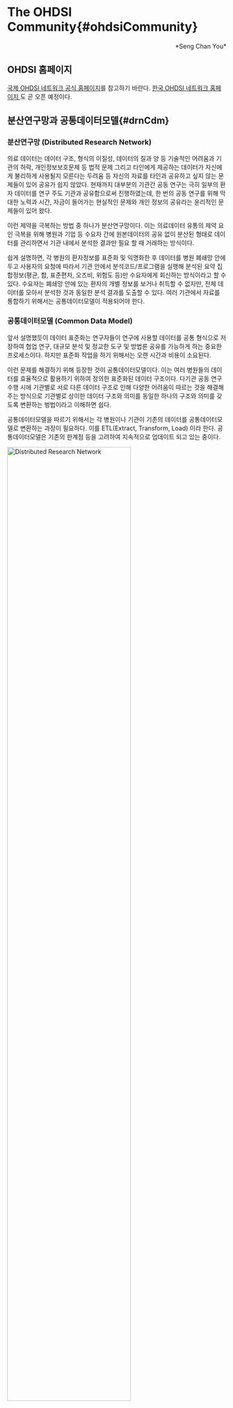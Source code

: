 # The OHDSI Community{#ohdsiCommunity}

<div style="text-align: right"> *Seng Chan You* </div>

## OHDSI 홈페이지

[국제 OHDSI 네트워크 공식 홈페이지](https://www.ohdsi.org/)를 참고하기 바란다. [한국 OHDSI 네트워크 홈페이지 ](https://www.ohdsi-korea.org/)도 곧 오픈 예정이다.

## 분산연구망과 공통데이터모델{#drnCdm}

### 분산연구망 (Distributed Research Network)
의료 데이터는 데이터 구조, 형식의 이질성, 데이터의 질과 양 등 기술적인 어려움과 기관의 허락, 개인정보보호문제 등 법적 문제 그리고 타인에게 제공하는 데이터가 자신에게 불리하게 사용될지 모른다는 두려움 등 자신의 자료를 타인과 공유하고 싶지 않는 문제들이 있어 공유가 쉽지 않았다. 현재까지 대부분의 기관간 공동 연구는 극히 일부의 환자 데이터를 연구 주도 기관과 공유함으로써 진행하였는데, 한 번의 공동 연구를 위해 막대한 노력과 시간, 자금이 들어가는 현실적인 문제와 개인 정보의 공유라는 윤리적인 문제들이 있어 왔다.

이런 제약을 극복하는 방법 중 하나가 분산연구망이다. 이는 의료데이터 유통의 제약 요인 극복을 위해 병원과 기업 등 수요자 간에 원본데이터의 공유 없이 분산된 형태로 데이터를 관리하면서 기관 내에서 분석한 결과만 필요 할 때 거래하는 방식이다.

쉽게 설명하면, 각 병원의 환자정보를 표준화 및 익명화한 후 데이터를 병원 폐쇄망 안에 두고 사용자의 요청에 따라서 기관 안에서 분석코드/프로그램을 실행해 분석된 요약 집합정보(평균, 합, 표준편차, 오즈비, 위험도 등)만 수요자에게 회신하는 방식이라고 할 수 있다. 수요자는 폐쇄망 안에 있는 환자의 개별 정보를 보거나 취득할 수 없지만, 전체 데이터를 모아서 분석한 것과 동일한 분석 결과를 도출할 수 있다. 여러 기관에서 자료를 통합하기 위해서는 공통데이터모델이 적용되어야 한다.

### 공통데이터모델 (Common Data Model)
앞서 설명했듯이 데이터 표준화는 연구자들이 연구에 사용할 데이터를 공통 형식으로 저장하여 협업 연구, 대규모 분석 및 정교한 도구 및 방법론 공유를 가능하게 하는 중요한 프로세스이다. 하지만 표준화 작업을 하기 위해서는 오랜 시간과 비용이 소요된다.

이런 문제를 해결하기 위해 등장한 것이 공통데이터모델이다. 이는 여러 병원들의 데이터를 효율적으로 활용하기 위하여 정의한 표준화된 데이터 구조이다. 다기관 공동 연구 수행 시에 기관별로 서로 다른 데이터 구조로 인해 다양한 어려움이 따르는 것을 해결해 주는 방식으로 기관별로 상이한 데이터 구조와 의미를 동일한 하나의 구조와 의미를 갖도록 변환하는 벙법이라고 이해하면 쉽다.

공통데이터모델을 따르기 위해서는 각 병원이나 기관이 기존의 데이터를 공통데이터모델로 변환하는 과정이 필요하다. 이를 ETL(Extract, Transform, Load) 이라 한다. 공통데이터모델은 기존의 한계점 등을 고려하여 지속적으로 업데이트 되고 있는 중이다.

<div class="figure">
<img src="images/OhdsiCommunity/CDM_DRN_1.png" alt="Distributed Research Network" width="75%" />
<p class="caption">(\#fig:DRN)Distributed Research Network</p>
</div>

대표적인 공통데이터모델로는 비영리 국제컨소시엄인 오딧세이(Observational Health Data and Informatics, 이하 OHDSI)와 약물부작용 조사를 위한 미국 FDA의 센티넬 공통데이터모델(이하 Sentinel CDM), 미국 국내에서의 비교효과연구를 위한 피코르넷(The National Patient-Centered Clinical Outcomes Research Network, 이하 PCORnet) 등이 존재한다.

이중 대표적인 공통데이터모델인 OHDSI를 살펴보자. OHDSI는 2008년에 미국정부의 지원으로 결성된 Observational Medical Outcomes Partnership(OMOP)으로부터 파생된 국제적 협의체이다. 초기에는 관찰연구 방법론과 데이터를 활용하기 위한 분석 도구 및 시각화 도구, 그리고, 각 기관마다 다른 진단, 처방 용어를 통일한 표준용어를 만들었다.

OMOP은 2013년 정부의 지원이 예정대로 종료된 후, OMOP CDM과 표준 용어 정의 등 OHDSI로 이관되어 계속되고 있다. 특히 OMOP시절에는 약물부작용 조사 방법론에 초점을 맞추었지만, 이후 OHDSI로 이관한 이후에는 약물의 안전성, 비교효과연구, 경제성 분석, 의료의 질, 인공지능 기반의 환자 개별 위험도 예측 등 임상 빅데이터 분석으로 진화해 나가고 있다.

또 다른 CDM인 Sentinel Initiative는 미국 식품의약국(Food and Drug Administration, 이하 FDA)로부터 시작되었다. 의료 제품의 안전성 감시를 위한 국가적 전자시스템으로 Sentinel 시스템을 개발하였다. 이 시스템은 FDA 규제 제품을 사용하여 보고된 이상 반응을 추적하는 기존의 감시 기능을 보완하여 FDA가 이러한 제품의 안전성을 사전에 평가할 수 있도록 한다.

Sentinel은 데이터 파트너가 기존 환경에서 전자 데이터에 대한 물리적 및 운영상의 제어를 유지하는 분산 데이터 접근 방식을 사용한다. 분산된 접근 방식은 Sentinel CDM으로 저장된다. 참여하는 데이터 파트너는 자신들이 보유한 데이터를 통일된 Sentinel CDM으로 변환하므로 하나의 동일한 분석 프로그램으로 여러 기관 결과를 동시에 분석할 수 있다. 개인정보보호를 위하여 분석 쿼리가 배포되고 검색 결과가 보안 포털을 통해 반환된다. 모든 데이터 파트너들 사이에서 합쳐진 데이터 집합을 Sentinel Distributed Database(SDD)라고 한다.

또 다른 CDM인 PCORnet은 The Patient-Centered Outcomes Research Institute(PCORI)에서 2013년에 설립한 프로젝트로서 환자 전자건강기록(Electronic health records, EHR)을 이용하여 비교효과연구(Comparative effectiveness research, CER)를 수행하기 위한 목적으로 시작되었다. 50개 주에 걸쳐 11개의 임상 데이터 연구 네트워크(Clinical data research networks, CDRNs)와 18개의 환자 참여 연구 네트워크(Patient-powered research networks, PPRNs)를 설립했다. PCORnet이 구축하고 있는 연구 플랫폼의 핵심은 환자 중심의 접근 방식(patient-centered approach)이며 데이터는 중추 역할을 한다.


## 오딧세이 네트워크 (OHDSI network) {#OHDSINetwork}
오딧세이 네트워크 (The Observational Health Data Sciences and Informatics, OHDSI network)는 의약품의 적절한 사용에 대한 관찰 연구의 증진을 위해 시작된 OMOP (Observational Medical Outcomes Partnership) 프로젝트를 전신으로 하여 만들어진 국제 컨소시엄이다. 공통데이터모델 (CDM) 및 분산연구망 (Distributed Research Network)을 채택한 연구 네트워크 중 아시아, 미국 및 유럽 등 국제적 참여 및 활동이 이루어 지고 있는 컨소시엄은 OHDSI가 유일하다. OHDSI 네트워크에서는 OMOP-CDM을 채택하여, 이를 발전시켜 나가고 있으며 국제적 연구자들의 적극적인 참여, 협력 및 토론과 함께 데이터 시각화, 분석 등의 소프트웨어를 개발 및 제공하고 있다.

## OHDSI의 역사 {#OHDSIHistory}

2008년 미국 식약처 (FDA) 주도로 공공기관과 여러 제약회사, 의료기관을 포함하는 민간기관, 학계가 합동하여 후향적 보건 데이터베이스의 적절한 활용을 통해 의약품의 효과 및 안정성을 확인하기 위한 파트너십으로 OMOP (Observational Medical Outcomes Partnership) 프로젝트가 시작되었다 [ref](https://fnih.org/what-we-do/major-completed-programs/omop). 2009년 [OMOP-CDM version 1](http://forums.ohdsi.org/uploads/default/original/1X/7b3fb0f7acda70533b966d2834fef4ded62a97be.docx)이 탄생하였다 [ref](http://forums.ohdsi.org/t/is-omop-cdm-10-years-old-in-2017/3370/4). OMOP은 common data model (CDM) 인프라 기반으로 청구 데이터 (claim data) 및 전자 의무 기록 (eletronic heatlh record) 를 통합하고 대규모 통계 분석의 가능성 및 유용성을 확인하였고, 2013년 Reagan-Udall 재단으로 이전되었다. 
FDA의 재정 지원이 중단된 후 OMOP은 해체되었지만,  Columbia 대학을 조직 본부 (coordinating center), George Hripsack 교수를 의장으로 하여 프로젝트에 참여했던 사람들은 다시 오픈 사이언스를 지향하는 비영리 연구 네트워크 오딧세이 (OHDSI) 를 구성하였다. 원래는 긴 여정을 뜻하는 ODYSSEY로 이름을 짓고 싶었지만, 너무 많은 단체에서 사용하고 있는 이름이어서 사전의 영문 발음기호를 따라 OHDSI라고 지었다는 후문이 전해진다. 
2014년 뉴욕 Columbia 대학에서 Face-to-Face 모임 (F2F meeting)을 가진 후 2015년 워싱턴 (Washington DC)에서 첫번째 연례 심포지엄을 가졌다. 이후 매년 워싱턴 또는 베데스타 (Bethesda) 에서 가을에 연례 심포지엄을 열고 있다. OHDSI의 가치에 따라 연례 심포지엄은 무료로 진행이 되고 있다. 

### 한국 오딧세이의 역사 {#OHDSIKoreaHistory}
아주대학교 박래웅 교수가 아주대 병원의 전자의무기록을 이용하여 2014년 OMOP-CDM 도입을 시작하였고, 2015년 첫 연례 심포지엄에서 활용 결과를 발표하면서 한국의 OHDSI 참여가 시작되었다. 이후 계속적으로 한국에서 OMOP-CDM, OHDSI 전파를 위해 노력하였고, 2016년부터는 최초로 국제 OHDSI committee에서 개별 국가를 위한 포럼 [Korean chapter](http://forums.ohdsi.org/c/For-collaborators-wishing-to-communicate-in-Korean)을 개설하고, 한국의 OHDSI 참여를 독려하였다.
첫 한국 국제 오딧세이 심포지엄은 2017년 3월 아주대학교에서 튜토리얼, 리더십 미팅을 포함하여 3일간 개최되었다.

<div class="figure">
<img src="images/OhdsiCommunity/DSC01956.jpg" alt="OHDSI International Symposium 2017 in Korea" width="80%" />
<p class="caption">(\#fig:OHDSIInternationalSymposium2017inKorea1)OHDSI International Symposium 2017 in Korea</p>
</div><div class="figure">
<img src="images/OhdsiCommunity/DSC01861.jpg" alt="OHDSI International Symposium 2017 in Korea" width="80%" />
<p class="caption">(\#fig:OHDSIInternationalSymposium2017inKorea1)OHDSI International Symposium 2017 in Korea</p>
</div>

<div class="figure">
<img src="images/OhdsiCommunity/DSC02166.jpg" alt="Tutorial in the OHDSI International Symposium 2017" width="80%" />
<p class="caption">(\#fig:OHDSIInternationalSymposium2017inKorea2)Tutorial in the OHDSI International Symposium 2017</p>
</div>
한국 OHDSI 네트워크에 참여를 희망하는 병원 관계자들과 함께 2017년 3월 7일 첫번째 리더십 미팅을 가진 후 현재까지 2달마다 전국의 의과대학/병원을 순회하며 한국 OHDSI 리더십 미팅을 개최하며 OHDSI 전파 및 상호 협력을 꾀하고 있다.


## 미션, 비젼, 가치 {#MissionVissionValues}

[OHDSI 공식 홈페이지의 mission, vision, value page](https://www.ohdsi.org/who-we-are/mission-vision-values/)에서 확인할 수 있다.

### OHDSI 미션

참여 공동체의 상호협력 하에 의료 발전을 촉진하는 증거를 생성하는 능력을 부여한다.

> To improve health by empowering a community to collaboratively generate the evidence that promotes better health decisions and better care.


### OHDSI 비전

의료 빅데이터의 분석을 통해 세계에 건강과 질병에 대한 포괄적인 이해를 제공한다.

> A world in which observational research produces a comprehensive understanding of health and disease.

### OHDSI 핵심 가치

* **혁신성 Innovation**: 우리는 적극적으로 의료 빅데이터 분석 및 연구에 대한 혁신적인 방법론과 접근법을 찾고 격려한다.

> Observational research is a field which will benefit greatly from disruptive thinking. We actively seek and encourage fresh methodological approaches in our work.

* **재현성 Reproducibility**: 우리는 보건 증진을 위하여 정확하고, 재현 가능하며, 잘 보정된 증거를 찾도록 노력한다.

> Accurate, reproducible, and well-calibrated evidence is necessary for health improvement.

* **공동체 정신 Community**: 우리는 모든 참여자들을 환영하며 동등하게 우리의 활동에 참여할 수 있도록 돕는다.

> Everyone is welcome to actively participate in OHDSI, whether you are a patient, a health professional, a researcher, or someone who simply believes in our cause.

* **개방성 Openness**: 우리는 의사 결정 과정의 투명성을 지향하며, 우리의 진보 및 우리가 생성한 방법론, 소프트웨어, 증거를 가능한 공개적으로 접근 가능하게 한다.

> We strive to make all our community’s proceeds open and publicly accessible, including the methods, tools and the evidence that we generate.

* **협력 정신 Collaboration**: 우리는 참여자들의 실제적 요구를 우선적으로 다루고, 그것을 위해 공동으로 노력한다.

> We work collectively to prioritize and address the real world needs of our community’s participants.

* **선행의 정신 Beneficence**: 우리는 고통 받는 환자를 비롯하여 참여자 및 참여기관의 권리를 보호하기 위해 노력한다.

> We seek to protect the rights of individuals and organizations within our community at all times.

OHDSI의 핵심 가치를 요약해 보면, '개방적인 커뮤니티에서 함께 혁신적이고, 재현 가능한 연구를 통해 선행의 정신을 구현하자' 정도로 요약해볼 수 있겠다. 

## 재현 가능한 연구 (Open Science and Reproducible Research){#ReproducibleResearch}

OHDSI하면 전세계적에 통용 가능한 CDM 기반의 DRN 시스템이 가장 큰 특징으로 꼽히겠지만, 그 못지 않게 중요한 특징은 개방성과 재현성을 추구한다는 데에 있다. 

### 연구 재현성의 위기 (Reproducibility Crisis)

'우리가 우울증 관련 단일 유전자를 찾기 위하여 20여년과 수십억원을 단순한 소음에 불과한 것을 연구하고 있었다는 것이 말이 되는가? *How on Earth could we have spent 20 yeares and hundreds of millions of dollars studying pure noise?*'[ref](https://www.theatlantic.com/science/archive/2019/05/waste-1000-studies/589684/) 지난 20여년 간 수천개의 논문이 주요 18가지의 유전 변이들이 주요 우울증 (major depression)과 관련이 있다고 주장해왔지만, 최근 Matthew Keller 박사가 이끄는 연구팀은 여러 개의 대규모 자료를 이용하여 해당 유전 변이들이 주요 우울증과 전혀 관련이 없음을 입증했다. 대부분의 연구 결과는 위양성 (false positive)에 의했던 것이다. [ref, Richard Border et al., American Journal Of Psychiatry, 2019] [관련 한글 기사](http://newspeppermint.com/2019/05/20/m-slc6a4/)

2016년 Nature지에서 1576명을 대상으로 설문조사를 진행하였을 때, 70% 이상의 연구자들이 다른 사람의 실험을 재현하는 데 실패하였으며, 약 50%에서 자신의 실험을 재현하는 데 실패했다고 밝혔다. 52%의 연구자들은 현재 과학계에 중대한 재현성의 위기가 존재한다고 시인했다. [ref](https://www.nature.com/news/1-500-scientists-lift-the-lid-on-reproducibility-1.19970)

<div class="figure">
<img src="images/OhdsiCommunity/reproducibility-graphic-online1.jpeg" alt="연구 재현성의 위기는 실존하는가?" width="80%" />
<p class="caption">(\#fig:isThereAReproducibilityCrisis)연구 재현성의 위기는 실존하는가?</p>
</div>


의료 데이터를 이용한 재현 가능한 연구 (Reproducible research)를 아주 간단히 정의하자면 '원 자료 (raw data)로부터 같은 결과를 도출하는 데이터 분석'이라고 할 수 있다. 

유전자 데이터 및 의료 의무기록 등의 급증과 더불어 부상하고 있는 의료계의 빅데이터 분석 흐름에, 많은 연구들이 거짓 증거들을 만들고 있는 것이 아닌가하는 우려가 뒤따르고 있다. 실제로 PLOS Medicine에 실린 논문에 따르면 연구 대상자 수가 충분치 않은 역학 연구의 경우 1/10 경우만이 믿을 수 있고, 논문을 위한 논문 (Discovery-oriented exploratory research with massive testing)의 경우 1000개 중 1개 만이 믿을만 하다고 한다 [ref, *Ioannidis, 2005 PLOS Medicine*].

<div class="figure">
<img src="images/OhdsiCommunity/journal.pmed.0020124.t004.png" alt="PPV of Research Findings for various combinations of power, ratio of Tru to Not-True Relationship, and Bias" width="80%" />
<p class="caption">(\#fig:whyMostPublishedResarchFindingsAreFalse)PPV of Research Findings for various combinations of power, ratio of Tru to Not-True Relationship, and Bias</p>
</div>

어째서 이러한 일이 벌어지고 있는 것일까? 연구 재현성을 가로막는 것으로는 다음의 4가지가 주요 요인으로 꼽힌다[ref, *Bishop, 2019, Nature*].

* 출판 편향 Publication Bias
* 충분치 않은 연구 대상자 수 또는 낮은 위험도 비 Low Statistical Power
* *P* 값 해킹 *P*-value Hacking
* 결과를 알고 난 후 가설 재 수립 HARKing (Hypothesizing After Results are Known)

#### 출판 편향 Publication Bias

*많은 관심을 받는 선택 편향의 또 다른 버전은 출퍈 편향이다. 출판 편향이란 어떤 현상을 보여주는 데 실패했다는 논문보다 성공했다는 논문을 과학 저널이 더 선호하는 경향이 있다는 것이다. 이 경향은 '서류함 효과 (file drawer effect)로도 불린다. 이 명칭은, 일부 연구 결과는 논문으로 완성되어 과학 저널에 실리지 못하고 끝내 서류함 속에 머문다는 뜻을 담고 있다.*
[ref, 데이비드 핸드, 신은 주사위 놀이를 하지 않는다. 165쪽]

출판 편향은 p-value hacking 및 HARKing을 일으키는 근본 원인이 된다. 현재 한국 연구 사회는 논문의 impact factor (IF) 를 이용하여 연구자의 자질을 평가하고, 줄을 세우고 있기 때문에 세상에 기여를 하는 연구보다는 높은 IF의 논문이 연구자들의 주요 목적이 되고 있다. 

#### 충분치 않은 연구 대상자 수 또는 낮은 위험도 비 Low Statistical Power

연구의 대상 샘플 크기가 적거나 (small sample size) 효과의 크기가 적은 경우 (small effect), 위양성의 결과가 나올 가능성이 높다. 충분한 수를 갖지 못한 (underpowered) 연구를 지속하는 원동력은 원하는 결과가 나오길 바라는 맹목적인 바람뿐이고, 이는 낭비나 다름 없다는 [ref, R. G. Newcombe Br. Med. J. (Clin. Res. Ed.) 295, 656–659; 1987] 주장도 있다. Low Statistical Power를 지닌 연구를 진행하면서, 출판 편향을 극복하기 위해 통계적으로 유의미한 결과를 내기 위해 결국 *p*-value hacking과 HARKing이 사용될 수밖에 없다. 하지만 이는 결국 맹목적으로 IF 성과를 요구하는 연구 사회의 태도와 이러한 결과를 인정해주는 연구 풍토에서 기인한다고 볼 수 있다. 

#### *P* 값 해킹과 결과를 알고 난 후 가설 재 수립 *P*-value Hacking and HARKing (Hypothesizing After Results are Known)

*P*-value hacking 및 HARKing 은 많은 연구자에게 만연하게 나타나고 있는 현상으로, 'Discovery-oriented exploratory research with massive testing'이라고도 부를 수 있다. 높은 IF의 저널에 출판하기 위하여 통계학적으로 유의한 결과가 중요해짐에 따라, 연구자들은 어떤 방식으로든 통계학적으로 유의미한 *P*-value (*P* < 0.05) 를 만들어내는 경향이 있고, 데이터 수집 및 분석을 다양히 시도해봄으로써 어떠한 결과도 만들어 낼 수 있다. 'False-Positive Psychology' 제목의 논문에서 Simmons 등은 4가지의 자유도 (변수, 샘플 크기, 공변량 사용, 보고하고 싶은 결과)를 자유롭게 선택할 수 있다면 '비틀즈의 노래를 듣고 나면 나이가 어려진다' 라는 황당한 결론을 만들어내는 것도 가능하다는 것을 입증했다 [ref, Simmons et al., 2011 Psychological Science]. [Hack Your Ways To Scientific Glory](https://projects.fivethirtyeight.com/p-hacking/) 사이트는 *P*-hacking 시뮬레이션을 제공하는데, 실제 여러변 testing을 거치며 0.05 미만의 *P* 값을 찾아내는 우리의 현실과 매우 유사하다. 

### 재현가능한 연구를 위하여

Simmons 등은 앞선 연구에서 연구의 위양성을 줄이기 위하여 하기와 같이, 6가지의 공개 중심 방안 (disclosure based solution)을 소개했다. 간단히 정리 하자면 데이터를 투명하게 수집하고, 충분한 샘플 크기를 가지고, 사용하는 변수와 방법, 그리고 결과를 모두 공개하라는 것이다. 
```
1. Authors must decide the rules for the terminating data collection before data collectino begins and report this rules in the article
2. Authors must collect at least 20 observations per cell or else provide a compelling cost-of-data collection justification
3. Authors must list all variables collected in a study
4. Authors must report all experimental conditions, including failed manipulations
5. If observation are elimiated, authors must also report what the statistical results are if those observations are included
6. If an analysis includes a covariate, authors must report the statistical results of the analysis without the covariate. 
```
강제는 아니지만 연구 재현성을 위한 OHDSI 연구의 기본 철학은 '파이프라인과 같은 연구' 이다. 데이터베이스로부터 결과 도출까지의 전 과정을 자동화하는 것을 목표로 하고 있다. OHDSI에서 연구를 수행한다는 것은 결국 이러한 파이프라인을 만드는 작업이 된다. 이러한 정신에 입각하여 연구에 사용된 코드를 [OHDSI Studies GitHub](https://github.com/OHDSI/OhdsiStudies) 또는 [OHDSI Study Protocol Github](https://github.com/OHDSI/StudyProtocols)을 통해 모두 공개하며 [연구 결과](http://data.ohdsi.org/) 역시 공개하고 있다. 

<div class="figure">
<img src="images/OhdsiCommunity/study_pipeline.png" alt="An OHDSI study shoul be look like a pipeline" width="80%" />
<p class="caption">(\#fig:ohdsiStudyShouldBeLookLikeAPipeline)An OHDSI study shoul be look like a pipeline</p>
</div>
